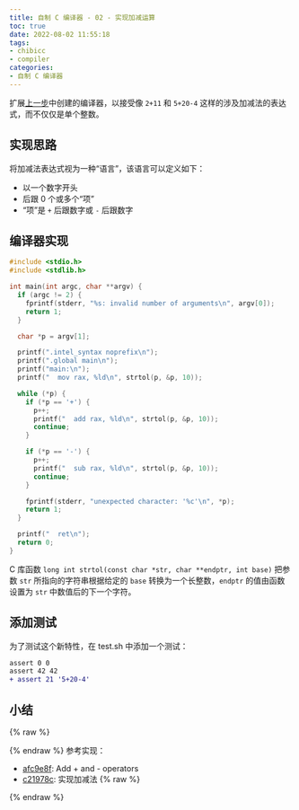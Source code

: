 ```yaml
---
title: 自制 C 编译器 - 02 - 实现加减运算
toc: true
date: 2022-08-02 11:55:18
tags: 
- chibicc
- compiler
categories: 
- 自制 C 编译器
---
```


扩展[上一步](/posts/chibicc-compilerbook-step-01)中创建的编译器，以接受像 `2+11` 和 `5+20-4` 这样的涉及加减法的表达式，而不仅仅是单个整数。

<!-- more -->

## 实现思路

将加减法表达式视为一种“语言”，该语言可以定义如下：
- 以一个数字开头
- 后跟 0 个或多个“项”
- “项”是 `+` 后跟数字或 `-` 后跟数字

## 编译器实现

```c main.c
#include <stdio.h>
#include <stdlib.h>

int main(int argc, char **argv) {
  if (argc != 2) {
    fprintf(stderr, "%s: invalid number of arguments\n", argv[0]);
    return 1;
  }

  char *p = argv[1];

  printf(".intel_syntax noprefix\n");
  printf(".global main\n");
  printf("main:\n");
  printf("  mov rax, %ld\n", strtol(p, &p, 10));

  while (*p) {
    if (*p == '+') {
      p++;
      printf("  add rax, %ld\n", strtol(p, &p, 10));
      continue;
    }

    if (*p == '-') {
      p++;
      printf("  sub rax, %ld\n", strtol(p, &p, 10));
      continue;
    }

    fprintf(stderr, "unexpected character: '%c'\n", *p);
    return 1;
  }

  printf("  ret\n");
  return 0;
}
```

C 库函数 `long int strtol(const char *str, char **endptr, int base)` 把参数 `str` 所指向的字符串根据给定的 `base` 转换为一个长整数，`endptr` 的值由函数设置为 `str` 中数值后的下一个字符。

## 添加测试

为了测试这个新特性，在 test.sh 中添加一个测试：

```diff test.sh
assert 0 0
assert 42 42
+ assert 21 '5+20-4'
```

## 小结

{% raw %}<article class="message is-info"><div class="message-body">{% endraw %}
参考实现：
- [afc9e8f](https://github.com/rui314/chibicc/commit/afc9e8f05faddf051aa3a578520d6484ab451282): Add + and - operators
- [c21978c](https://github.com/zhifeng-essen/chibicc/commit/c21978c77c3b921febebee7642bcb63d74edcd07): 实现加减法
{% raw %}</div></article>{% endraw %}
